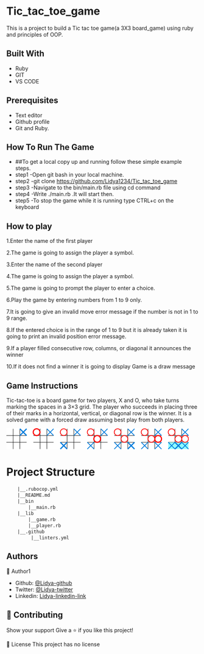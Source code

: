 # Tic_tac_toe_game
This is a project to build a Tic tac toe game(a 3X3 board_game) using ruby and principles of OOP.


## Built With

- Ruby
- GIT
- VS CODE
## Prerequisites 
- Text editor
- Github profile
- Git and Ruby.
 
## How To Run The Game

- ##To get a local copy up and running follow these simple example steps.
- step1 -Open git bash in your local machine.
- step2 -git clone https://github.com/Lidya1234/Tic_tac_toe_game
- step3 -Navigate to the bin/main.rb file using cd command
- step4 -Write ./main.rb  .It will start then.
- step5 -To stop the game while it is running type CTRL+c on the keyboard

## How to play

1.Enter the name of the first player

2.The game is going to assign the player a symbol.

3.Enter the name of the second player

4.The game is going to assign the player a symbol.

5.The game is going to prompt the player to enter a choice.

6.Play the game by entering numbers from 1 to 9 only.

7.It is going to give an invalid move error message if the number is not in 1 to 9 range.

8.If the entered choice is in the range of 1 to 9 but it is already taken it is going to print an invalid position error message. 

9.If a player filled consecutive row, columns, or diagonal it announces the winner 

10.If it does not find a winner it is going to display Game is a draw message

## Game Instructions
Tic-tac-toe is a board game for two players, X and O, who take turns marking the spaces in a 3×3 grid. The player who succeeds in placing three of their marks in a horizontal, vertical, or diagonal row is the winner. It is a solved game with a forced draw assuming best play from both players.

<img src="game_rules.png">

  # Project Structure
        
        |__.rubocop.yml
        |__README.md
        |__bin
            |__main.rb
        |__lib
            |__game.rb
            |__player.rb
        |__.github
             |__linters.yml


<h2>Authors</h2>

👤 Author1

- Github: [@Lidya-github ](https://github.com/Lidya1234)
- Twitter: [@Lidya-twitter](https://twitter.com/Lidya42676629)
- Linkedin: [Lidya-linkedin-link](https://www.linkedin.com/in/lidya-ghebreigziabher-4a94391aa/)



## 🤝 Contributing
Show your support Give a ⭐️ if you like this project!



📝 License 
This project has no license
